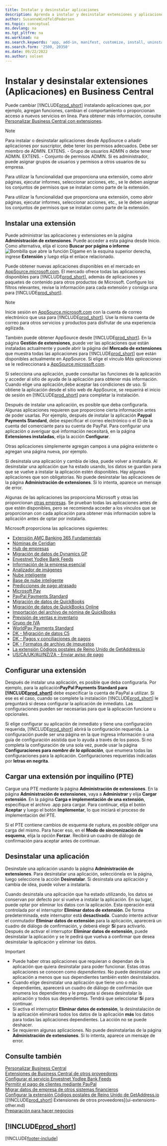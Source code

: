 ```yaml
---
title: Instalar y desinstalar aplicaciones
description: Aprenda a instalar y desinstalar extensiones y aplicaciones en Business Central.
author: SusanneWindfeldPedersen
ms.topic: conceptual
ms.devlang: na
ms.tgt_pltfrm: na
ms.workload: na
ms.search.keywords: 'app, add-in, manifest, customize, install, uninstall'
ms.search.form: '2500, 20350'
ms.date: 09/22/2022
ms.author: solsen
---
```


# <a name="install-and-uninstall-extensions-apps-in-business-central"></a><a name="install-and-uninstall-extensions-apps-in-business-central"></a>Instalar y desinstalar extensiones (Aplicaciones) en Business Central

Puede cambiar [!INCLUDE[prod_short](includes/prod_short.md)] instalando aplicaciones que, por ejemplo, agregan funciones, cambian el comportamiento o proporcionan acceso a nuevos servicios en línea. Para obtener más información, consulte [Personalizar Business Central con extensiones](ui-extensions.md).

> [!NOTE]
> Para instalar o desinstalar aplicaciones desde AppSource o añadir aplicaciones por suscriptor, debe tener los permisos adecuados. Debe ser miembro de ADMIN. EXTENS. - Grupo de usuarios ADMIN o debe tener ADMIN. EXTENS. - Conjunto de permisos ADMIN. Si es administrador, puede asignar grupos de usuarios y permisos a otros usuarios de su empresa.
>
> Para utilizar la funcionalidad que proporciona una extensión, como abrir páginas, ejecutar informes, seleccionar acciones, etc., se le deben asignar los conjuntos de permisos que se instalan como parte de la extensión.

Para utilizar la funcionalidad que proporciona una extensión, como abrir páginas, ejecutar informes, seleccionar acciones, etc., se le deben asignar los conjuntos de permisos que se instalan como parte de la extensión.

## <a name="install-an-extension"></a><a name="install-an-extension"></a><a name="install"></a>Instalar una extensión

Puede administrar las aplicaciones y extensiones en la página **Administración de extensiones**. Puede acceder a esta página desde Inicio. Como alternativa, elija el icono **Buscar por página o informe** ![Bombilla que abre la función Dígame](media/ui-search/search_small.png "Dígame qué desea hacer") en la esquina superior derecha, ingrese **Extensión** y luego elija el enlace relacionado.  

Puede obtener nuevas aplicaciones disponibles en el mercado en [AppSource.microsoft.com](https://go.microsoft.com/fwlink/?linkid=2081646). El mercado ofrece todas las aplicaciones disponibles para [!INCLUDE[prod_short](includes/prod_short.md)], además de aplicaciones y paquetes de contenido para otros productos de Microsoft. Configure los filtros relevantes, revise la información para cada extensión y consiga una para [!INCLUDE[prod_short](includes/prod_short.md)].  

> [!NOTE]  
> Inicie sesión en [AppSource.microsoft.com](https://appsource.microsoft.com/) con la cuenta de correo electrónico que usa para [!INCLUDE[prod_short](includes/prod_short.md)]. Use la misma cuenta de correo para otros servicios y productos para disfrutar de una experiencia agilizada.  

También puede obtener AppSource desde [!INCLUDE[prod_short](includes/prod_short.md)]. En la página **Gestión de extensiones**, puede ver las aplicaciones que están instaladas actualmente y puede abrir la página del **Mercado de extensiones** que muestra todas las aplicaciones para [!INCLUDE[prod_short](includes/prod_short.md)] que están disponibles actualmente en AppSource. Si elige el vínculo *Más aplicaciones* se le redireccionará a [AppSource.microsoft.com](https://go.microsoft.com/fwlink/?linkid=2081646).  

Si selecciona una aplicación, puede consultar las funciones de la aplicación y acceder al sitio de ayuda de la aplicación para obtener más información. Cuando elige una aplicación,debe aceptar las condiciones de uso. Si obtiene la aplicación desde el sitio web de AppSource, se requerirá el inicio de sesión en [!INCLUDE[prod_short](includes/prod_short.md)] para completar la instalación.  

Después de instalar una aplicación, es posible que deba configurarla. Algunas aplicaciones requieren que proporcione cierta información antes de poder usarlas. Por ejemplo, después de instalar la aplicación **Paypal Payments Standard**, debe especificar el correo electrónico o el ID de la cuenta del comerciante para su cuenta de PayPal. Para configurar una aplicación o averiguar qué información necesitará, en la página **Extensiones instaladas**, elija la acción **Configurar**.  

Otras aplicaciones simplemente agregan campos a una página existente o agregan una página nueva, por ejemplo.

Si desinstala una aplicación y cambia de idea, puede volver a instalarla. Al desinstalar una aplicación que ha estado usando, los datos se guardan para que se vuelve a instalar la aplicación estén disponibles. Hay algunas aplicaciones que son obligatorias. No puede desinstalar las aplicaciones de la página **Administración de extensiones**. Si lo intenta, aparece un mensaje de error.

Algunas de las aplicaciones las proporciona Microsoft y otras las proporcionan [otras empresas](ui-extensions-other.md). Se prueban todas las aplicaciones antes de que estén disponibles, pero se recomienda acceder a los vínculos que se proporcionan con cada aplicación para obtener más información sobre la aplicación antes de optar por instalarla.

Microsoft proporciona las aplicaciones siguientes:

* [Extensión AMC Banking 365 Fundamentals](ui-extensions-amc-banking.md)
* [Nóminas de Ceridian](ui-extensions-ceridian-payroll.md)
* [Hub de empresas](ui-extensions-company-hub.md)  
* [Migración de datos de Dynamics GP](ui-extensions-dynamicsgp-data-migration.md)
* [Envestnet Yodlee Bank Feeds](ui-extensions-yodlee-bank-feeds.md)
* [Información de la empresa esencial](ui-extensions-essential-business-insights.md)
* [Analizador de imágenes](ui-extensions-image-analyzer.md)
* [Nube inteligente](ui-extensions-data-replication.md)
* [Base de nube inteligente](ui-extensions-intelligent-cloud.md)  
* [Predicciones de pago atrasado](ui-extensions-late-payment-prediction.md)
* [Microsoft Pay](ui-extensions-microsoft-pay-payments.md)
* [PayPal Payments Standard](ui-extensions-paypal-payments-standard.md)
* [Migración de datos de QuickBooks](ui-extensions-quickbooks-data-migration.md)
* [Migración de datos de QuickBooks Online](ui-extensions-quickbooks-online-data-migration.md)
* [Importación del archivo de nómina de QuickBooks](ui-extensions-quickbooks-payroll.md)
* [Previsión de ventas e inventario](ui-extensions-sales-forecast.md)
* [Grupo de IVA](ui-extensions-vat-group.md)
* [WorldPay Payments Standard](ui-extensions-worldpay-payments-standard.md)
* [DK - Migración de datos C5](ui-extensions-c5-data-migration.md)
* [DK - Pagos y conciliaciones de pagos](ui-extensions-payments-reconciliation-formats-dk.md)
* [DK - Formatos de archivo de impuestos](ui-extensions-tax-file-formats-dk.md)
* [La extensión Códigos postales de Reino Unido de GetAddress.io](LocalFunctionality/UnitedKingdom/ui-extensions-getaddressio.md)  
* [US/CA/UK/AU/NZ/ZA - Enviar aviso de pago](ui-extensions-send-remittance-advice.md)

## <a name="set-up-an-app"></a><a name="set-up-an-app"></a>Configurar una extensión
Después de instalar una aplicación, es posible que deba configurarla. Por ejemplo, para la aplicación**PayPal Payments Standard para [!INCLUDE[prod_short](includes/prod_short.md)]** debe especificar la cuenta de PayPal a utilizar. Si ese es el caso, cuando se complete la instalación [!INCLUDE[prod_short](includes/prod_short.md)] le preguntará si desea configurar la aplicación de inmediato. Las configuraciones pueden ser necesarias para que la aplicación funcione u opcionales.

Si elige configurar su aplicación de inmediato y tiene una configuración requerida, [!INCLUDE[prod_short](includes/prod_short.md)] abrirá la configuración requerida. La configuración puede ser una página en la que ingresa información o una guía de configuración asistida que lo ayuda a través de los pasos. Si no completa la configuración de una sola vez, puede usar la página **Configuraciones para _nombre de la aplicación_**, que enumera todas las configuraciones para la aplicación. Configuraciones requeridas indicadas por **letras en negrita**.

## <a name="upload-a-per-tenant-extension-pte"></a><a name="upload-a-per-tenant-extension-pte"></a>Cargar una extensión por inquilino (PTE)

Cargue una PTE mediante la página **Administración de extensiones**. En la página **Administración de extensiones**, vaya a **Administrar** y elija **Cargar extensión**. En la página **Carga e implementación de una extensión**, especifique el archivo .app para cargar. Para continuar, elija el botón **Aceptar** y luego el botón **Implementar**, lo que iniciará el proceso de implementación del PTE.

Si el PTE contiene cambios de esquema de ruptura, es posible *obligar* una carga del mismo. Para hacer eso, en el **Modo de sincronización de esquema**, elija la opción **Forzar**. Recibirá un cuadro de diálogo de confirmación para aceptar antes de continuar.  

## <a name="uninstall-an-app"></a><a name="uninstall-an-app"></a>Desinstalar una aplicación

Desinstale una aplicación usando la página **Administración de extensiones**. Para desinstalar una aplicación, selecciónela en la página, luego seleccione la acción **Desinstalar**. Si desinstala una aplicación y cambia de idea, puede volver a instalarla.

Cuando desinstala una aplicación que ha estado utilizando, los datos se conservan por defecto por si vuelve a instalar la aplicación. En su lugar, puede optar por eliminar los datos con la aplicación. Esta operación está controlada por el interruptor **Eliminar datos de extensión**. De forma predeterminada, este interruptor está **desactivada**. Cuando intente activar el conmutador **Eliminar datos de extensión** para la aplicación, aparecerá un cuadro de diálogo de confirmación, y deberá elegir **Sí** para activarlo. Después de activar el interruptor **Eliminar datos de extensión**, puede desinstalar la aplicación y se le pedirá que vuelva a confirmar que desea desinstalar la aplicación y eliminar los datos.

> [!IMPORTANT]  
> - Puede haber otras aplicaciones que requieran o dependan de la aplicación que quiera desinstalar para poder funcionar. Estas otras aplicaciones se conocen como *dependientes*. No puede desinstalar una aplicación a menos que sus dependientes también estén desinstalados.
> - Cuando elige desinstalar una aplicación que tiene uno o más dependientes, aparecerá un cuadro de diálogo de confirmación que enumera los dependientes y le pregunta si desea desinstalar la aplicación y todos sus dependientes. Tendrá que seleccionar **Sí** para continuar.
> - Si activa el interruptor **Eliminar datos de extensión**, la desinstalación de la aplicación eliminará todos los datos de la aplicación **más** los datos para todas las aplicaciones dependientes. La acción no se puede deshacer.
> - Se requieren algunas aplicaciones. No puede desinstalarlas de la página **Administración de extensiones**. Si lo intenta, aparece un mensaje de error.  

## <a name="see-also"></a><a name="see-also"></a>Consulte también

[Personalizar Business Central](ui-customizing-overview.md)  
[Extensiones de Business Central de otros proveedores](ui-extensions-other.md)  
[Configurar el servicio Envestnet Yodlee Bank Feeds](bank-how-setup-bank-statement-service.md)  
[Permitir el pago de clientes mediante PayPal](sales-how-enable-payment-service-extensions.md)  
[Migrar datos de empresa de otros sistemas financieros](across-import-data-configuration-packages.md)  
[Configurar la extensión Códigos postales de Reino Unido de GetAddress.io](LocalFunctionality/UnitedKingdom/uk-setup-postal-code-service.md)  
[[!INCLUDE[prod_short](includes/prod_short.md)] Extensiones de otros proveedores](ui-extensions-other.md)  
[Preparación para hacer negocios](ui-get-ready-business.md)  

## [!INCLUDE[prod_short](includes/free_trial_md.md)]


[!INCLUDE[footer-include](includes/footer-banner.md)]
